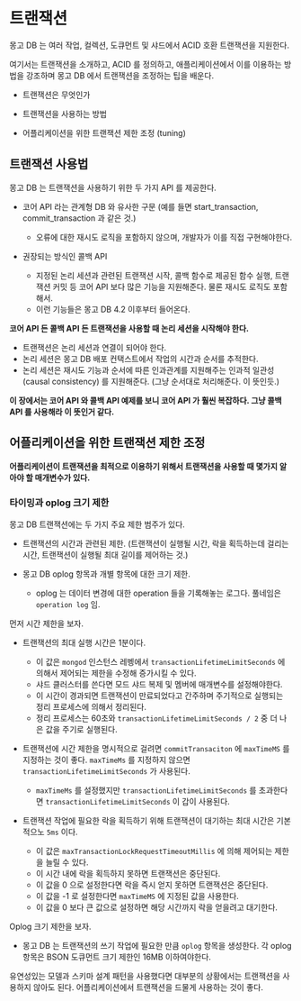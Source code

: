 # 트랜잭션

몽고 DB 는 여러 작업, 컬렉션, 도큐먼트 및 샤드에서 ACID 호환 트랜잭션을 지원한다. 

여기서는 트랜잭션을 소개하고, ACID 를 정의하고, 애플리케이션에서 이를 이용하는 방법을 강조하며 몽고 DB 에서 트랜잭션을 조정하는 팁을 배운다. 

- 트랜잭션은 무엇인가

- 트랜잭션을 사용하는 방법 

- 어플리케이션을 위한 트랜잭션 제한 조정 (tuning)

## 트랜잭션 사용법 

몽고 DB 는 트랜잭션을 사용하기 위한 두 가지 API 를 제공한다. 

- 코어 API 라는 관계형 DB 와 유사한 구문 (예를 들면 start_transaction, commit_transaction 과 같은 것.)

  - 오류에 대한 재시도 로직을 포함하지 않으며, 개발자가 이를 직접 구현해야한다. 
  
- 권장되는 방식인 콜백 API
  
  - 지정된 논리 세션과 관련된 트랜잭션 시작, 콜백 함수로 제공된 함수 실행, 트랜잭션 커밋 등 코어 API 보다 많은 기능을 지원해준다. 물론 재시도 로직도 포함해서. 
  - 이런 기능들은 몽고 DB 4.2 이후부터 들어온다. 

**코어 API 든 콜백 API 든 트랜잭션을 사용할 때 논리 세션을 시작해야 한다.** 

- 트랜잭션은 논리 세션과 연결이 되어야 한다. 
- 논리 세션은 몽고 DB 배포 컨택스트에서 작업의 시간과 순서를 추적한다. 
- 논리 세션은 재시도 기능과 순서에 따른 인과관계를 지원해주는 인과적 일관성 (causal consistency) 를 지원해준다. (그냥 순서대로 처리해준다. 이 뜻인듯.)

**이 장에서는 코어 API 와 콜백 API 예제를 보니 코어 API 가 훨씬 복잡하다. 그냥 콜백 API 를 사용해라 이 뜻인거 같다.**

## 어플리케이션을 위한 트랜잭션 제한 조정

**어플리케이션이 트랜잭션을 최적으로 이용하기 위해서 트랜잭션을 사용할 때 몇가지 알아야 할 매개변수가 있다.**

### 타이밍과 oplog 크기 제한

몽고 DB 트랜잭션에는 두 가지 주요 제한 범주가 있다. 

- 트랜잭션의 시간과 관련된 제한. (트랜잭션이 실행될 시간, 락을 획득하는데 걸리는 시간, 트랜잭션이 실행될 최대 길이를 제어하는 것.)

- 몽고 DB oplog 항목과 개별 항목에 대한 크기 제한.

  - oplog 는 데이터 변경에 대한 operation 들을 기록해놓는 로그다. 풀네임은 `operation log` 임. 

먼저 시간 제한을 보자. 

- 트랜잭션의 최대 실행 시간은 1분이다.

  - 이 값은 `mongod` 인스턴스 레벵에서 `transactionLifetimeLimitSeconds` 에 의해서 제어되는 제한을 수정해 증가시킬 수 있다. 
  - 샤드 클러스터를 쓴다면 모드 샤드 복제 및 멤버에 매개변수를 설정해야한다. 
  - 이 시간이 경과되면 트랜잭션이 만료되었다고 간주하며 주기적으로 실행되는 정리 프로세스에 의해서 정리된다. 
  - 정리 프로세스는 60초와 `transactionLifetimeLimitSeconds / 2` 중 더 나은 값을 주기로 실행된다. 

- 트랜잭션에 시간 제한을 명시적으로 걸려면 `commitTransaciton` 에 `maxTimeMS` 를 지정하는 것이 좋다. `maxTimeMs` 를 지정하지 않으면 `transactionLifetimeLimitSeconds` 가 사용된다.
  - `maxTimeMs` 를 설정했지만 `transactionLifetimeLimitSeconds` 를 초과한다면 `transactionLifetimeLimitSeconds` 이 갑이 사용된다.

- 트랜잭션 작업에 필요한 락을 획득하기 위해 트랜잭션이 대기하는 최대 시간은 기본적으노 `5ms` 이다.
  - 이 값은 `maxTransactionLockRequestTimeoutMillis` 에 의해 제어되는 제한을 늘릴 수 있다. 
  - 이 시간 내에 락을 획득하지 못하면 트랜잭션은 중단된다. 
  - 이 값을 0 으로 설정한다면 락을 즉시 얻지 못하면 트랜잭션은 중단된다. 
  - 이 값을 -1 로 설정한다면 `maxTimeMS` 에 지정된 값을 사용한다.
  - 이 값을 0 보다 큰 값으로 설정하면 해당 시간까지 락을 얻을려고 대기한다.

Oplog 크기 제한을 보자. 

- 몽고 DB 는 트랜잭션의 쓰기 작업에 필요한 만큼 `oplog` 항목을 생성한다. 각 oplog 항목은 BSON 도큐먼트 크기 제한인 16MB 이하여야한다. 

유연성있는 모델과 스키마 설계 패턴을 사용했다면 대부분의 상황에서는 트랜잭션을 사용하지 않아도 된다. 어플리케이션에서 트랜잭션을 드물게 사용하는 것이 좋다.


